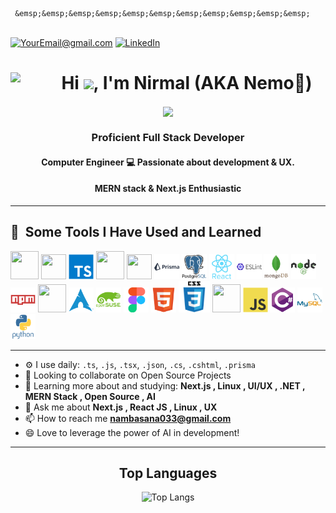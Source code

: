      &emsp;&emsp;&emsp;&emsp;&emsp;&emsp;&emsp;&emsp;&emsp;&emsp;&emsp;
&emsp;&emsp;&emsp;&emsp;&emsp;&emsp;&emsp;&emsp;&emsp;&emsp;&emsp;
&emsp;&emsp;&emsp;&emsp;&emsp;&emsp;&emsp;&emsp;&emsp;&emsp;&emsp;
&emsp;&emsp;&emsp;&emsp;&emsp;&emsp;&emsp;&emsp;&emsp;
<a href="mailto:nambasana033@gmail.com">![YourEmail@gmail.com](https://img.shields.io/badge/Gmail-D14836?style=for-the-badge&logo=gmail&logoColor=white)</a>
[![LinkedIn](https://img.shields.io/badge/LinkedIn-0077B5?style=for-the-badge&logo=linkedin&logoColor=white)](https://www.linkedin.com/in/nirmal-ambasana-753a82220/)
<!--
https://github.com/7oSkaaa/7oSkaaa/blob/main/Images/about_me.gif
-->

<h1 align="center"> <img align="left" src = "https://github.com/7oSkaaa/7oSkaaa/blob/main/Images/Programming_Languages.gif?raw=true" width = 60px>Hi <img src="https://media.giphy.com/media/hvRJCLFzcasrR4ia7z/giphy.gif" width="30">, I'm Nirmal (AKA Nemo🐠) </h1>

<div align="center">
<picture> <img align="center" src="https://github.com/7oSkaaa/7oSkaaa/blob/main/Images/Right_Side.gif?raw=true" width = 350px></picture>
</div>
<h3 align="center">Proficient Full Stack Developer</h3>
<h4 align="center">Computer Engineer 💻 Passionate about development & UX.</h4>
<h4 align="center">MERN stack & Next.js Enthusiastic</h4>

---

<h2> 🚀 &nbsp;Some Tools I Have Used and Learned</h2>
<p align="left">
          <img
            src="https://cdn.jsdelivr.net/gh/devicons/devicon/icons/vscode/vscode-original.svg"
            width="45"
            height="45"
          />
          <img
            src="https://seeklogo.com/images/N/nextjs-logo-963D40B71E-seeklogo.com.png"
            width="40"
            height="40"
          />
          <img
            src="https://github.com/devicons/devicon/blob/master/icons/typescript/typescript-original.svg"
            width="40"
            height="40"
          />
          <img
            src="https://cdn.jsdelivr.net/gh/devicons/devicon/icons/tailwindcss/tailwindcss-original.svg"
            width="45"
            height="45"
          />
          <img
            src="https://logosandtypes.com/wp-content/uploads/2021/04/framer-motion.svg"
            width="40"
            height="40"
          />
          <img
            src="https://github.com/devicons/devicon/blob/master/icons/prisma/prisma-original-wordmark.svg"
            width="40"
            height="40"
          />
          <img
            src="https://github.com/devicons/devicon/blob/master/icons/postgresql/postgresql-original-wordmark.svg"
            width="40"
            height="40"
          />
          <img
            src="https://github.com/devicons/devicon/blob/master/icons/react/react-original-wordmark.svg"
            width="40"
            height="40"
          />
          <img
            src="https://github.com/devicons/devicon/blob/master/icons/eslint/eslint-original-wordmark.svg"
            width="40"
            height="40"
          />
          <img
            src="https://github.com/devicons/devicon/blob/master/icons/mongodb/mongodb-original-wordmark.svg"
            width="40"
            height="40"
          />
          <img
            src="https://github.com/devicons/devicon/blob/master/icons/nodejs/nodejs-original-wordmark.svg"
            width="40"
            height="40"
          />
          <img
            src="https://github.com/devicons/devicon/blob/master/icons/npm/npm-original-wordmark.svg"
            width="40"
            height="40"
          />
          <img
            src="https://cdn.jsdelivr.net/gh/devicons/devicon/icons/linux/linux-original.svg"
            width="45"
            height="45"
          />
          <img
            src="https://github.com/devicons/devicon/blob/master/icons/archlinux/archlinux-original.svg"
            width="40"
            height="40"
          />
          <img
            src="https://github.com/devicons/devicon/blob/master/icons/opensuse/opensuse-original-wordmark.svg"
            width="40"
            height="40"
          />
          <img
            src="https://github.com/devicons/devicon/blob/master/icons/figma/figma-original.svg"
            width="40"
            height="40"
          />
          <img
            src="https://github.com/devicons/devicon/blob/master/icons/html5/html5-original.svg"
            width="40"
            height="40"
          />
          <img
            src="https://github.com/devicons/devicon/blob/master/icons/css3/css3-original-wordmark.svg"
            width="50"
            height="50"
          />
          <img
            src="https://cdn.jsdelivr.net/gh/devicons/devicon/icons/bootstrap/bootstrap-original.svg"
            width="45"
            height="45"
          />
          <img
            src="https://github.com/devicons/devicon/blob/master/icons/javascript/javascript-original.svg"
            width="40"
            height="40"
          />
          <img
            src="https://github.com/devicons/devicon/blob/master/icons/csharp/csharp-original.svg"
            width="40"
            height="40"
          />
          <img
            src="https://github.com/devicons/devicon/blob/master/icons/mysql/mysql-original-wordmark.svg"
            width="40"
            height="40"
          />
          <img
            src="https://github.com/devicons/devicon/blob/master/icons/python/python-original-wordmark.svg"
            width="40"
            height="40"
          />
        </p>


---
- ⚙️ I use daily: `.ts`, `.js`, `.tsx`, `.json`, `.cs`, `.cshtml`, `.prisma`
- 👯 Looking to collaborate on Open Source Projects
- 🌱 Learning more about and studying: **Next.js , Linux , UI/UX , .NET , MERN Stack , Open Source , AI**
- 💬 Ask me about **Next.js , React JS , Linux , UX**
- 📫 How to reach me **nambasana033@gmail.com**
- 😄 Love to leverage the power of AI in development!
---


<div align="center">

## Top Languages

![Top Langs](https://github-readme-stats.vercel.app/api/top-langs/?username=prem-acharya&layout=compact&theme=radical)

<!-- 

## Statistics

![Prem's GitHub stats](https://github-readme-stats.vercel.app/api?username=prem-acharya&show_icons=true&theme=radical)

## Commit Streak

![GitHub Streak](https://github-readme-streak-stats.herokuapp.com?user=prem-acharya&tshow_icons=true&theme=radical)

-->
     
</div>
